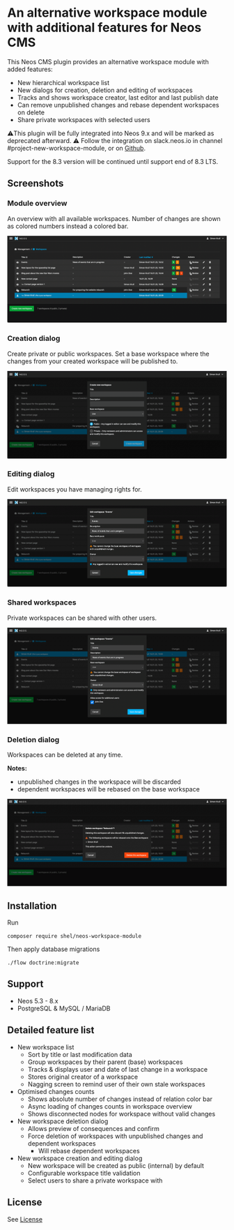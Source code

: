 # An alternative workspace module with additional features for Neos CMS

This Neos CMS plugin provides an alternative workspace module with added features:

* New hierarchical workspace list
* New dialogs for creation, deletion and editing of workspaces
* Tracks and shows workspace creator, last editor and last publish date
* Can remove unpublished changes and rebase dependent workspaces on delete
* Share private workspaces with selected users

⚠️This plugin will be fully integrated into Neos 9.x and will be marked as deprecated afterward. ⚠️
Follow the integration on slack.neos.io in channel #project-new-workspace-module, or on [Github](https://github.com/neos/neos-development-collection/issues/4255). 

Support for the 8.3 version will be continued until support end of 8.3 LTS.

## Screenshots

### Module overview 

An overview with all available workspaces. 
Number of changes are shown as colored numbers instead a colored bar.

![Module overview](Documentation/Overview.png)

### Creation dialog

Create private or public workspaces. 
Set a base workspace where the changes from your created workspace will be published to.

![Creation dialog](Documentation/CreateDialog.png)

### Editing dialog

Edit workspaces you have managing rights for.

![Edit dialog](Documentation/EditDialog.png)

### Shared workspaces

Private workspaces can be shared with other users.

![Share workspace](Documentation/SharedWorkspace.png)

### Deletion dialog

Workspaces can be deleted at any time. 

**Notes:**

* unpublished changes in the workspace will be discarded
* dependent workspaces will be rebased on the base workspace

![Deletion dialog](Documentation/DeleteDialog.png)

## Installation

Run

```console
composer require shel/neos-workspace-module
```

Then apply database migrations

```console
./flow doctrine:migrate
```

## Support

* Neos 5.3 - 8.x
* PostgreSQL & MySQL / MariaDB
                                
## Detailed feature list
                           
* New workspace list
  * Sort by title or last modification data
  * Group workspaces by their parent (base) workspaces
  * Tracks & displays user and date of last change in a workspace
  * Stores original creator of a workspace
  * Nagging screen to remind user of their own stale workspaces
* Optimised changes counts
  * Shows absolute number of changes instead of relation color bar
  * Async loading of changes counts in workspace overview
  * Shows disconnected nodes for workspace without valid changes
* New workspace deletion dialog
  * Allows preview of consequences and confirm
  * Force deletion of workspaces with unpublished changes and dependent workspaces
    * Will rebase dependent workspaces
* New workspace creation and editing dialog
  * New workspace will be created as public (internal) by default
  * Configurable workspace title validation
  * Select users to share a private workspace with

## License

See [License](LICENSE.txt)
